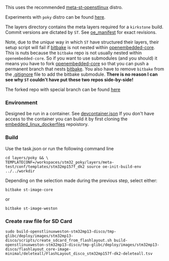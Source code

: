 This uses the recommended [meta-st-openstlinux](https://github.com/STMicroelectronics/meta-st-openstlinux) distro.

Experiments with `poky` distro can be found [here](https://github.com/cracked-machine/stm32_poky).

The layers directory contains the meta layers required for a `kirkstone` build. Commit versions are dictated by `ST`. See [oe_manifest](https://github.com/STMicroelectronics/oe-manifest/blob/openstlinux-5.15-yocto-kirkstone-mp1-v22.11.23/default.xml) for exact revisions.

Note, due to the _unique_ way in which `ST` have structured their layers, their setup script will fail if [bitbake](https://github.com/openembedded/bitbake) is not nested within [openembedded-core](https://github.com/openembedded/openembedded-core). This is nuts because the `bitbake` repo is not usually nested within `openembedded-core`. So if you want to use submodules (and you should) it means you have to fork [openembedded-core](https://github.com/openembedded/openembedded-core) so that you can push a permanent branch that nests [bitbake](https://github.com/openembedded/bitbake). You also have to remove `bitbake` from the [.gitignore](layers/openembedded-core/.gitignore) file to add the bitbake submodule.
__There is no reason I can see why `ST` couldn't have put these two repos side-by-side!__ 

The forked repo with special branch can be found [here](https://github.com/cracked-machine/openembedded-core/tree/2022-04.4_openstlinux-5.15-yocto-kirkstone-mp1-v22.11.23) 

### Environment

Designed be run in a container. See [devcontainer.json](.devcontainer/devcontainer.json)
If you don't have access to the container you can build it by first cloning the [embedded_linux_dockerfiles](https://github.com/cracked-machine/embedded_linux_dockerfiles) repoistory.

### Build

Use the task.json or run the following command line

```
cd layers/poky && \
TEMPLATECONF=/workspaces/stm32_poky/layers/meta-test/conf/templates/stm32mp157f_dk2 source oe-init-build-env ../../workdir
```

Depending on the selection made during the previous step, select either:

```
bitbake st-image-core
```

or 

```
bitbake st-image-weston
```


### Create raw file for SD Card 

```
sudo build-openstlinuxweston-stm32mp13-disco/tmp-glibc/deploy/images/stm32mp13-disco/scripts/create_sdcard_from_flashlayout.sh build-openstlinuxweston-stm32mp13-disco/tmp-glibc/deploy/images/stm32mp13-disco/flashlayout_core-image-minimal/deleteall/FlashLayout_disco_stm32mp157f-dk2-deleteall.tsv
```